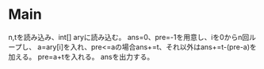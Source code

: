 # Main
n,tを読み込み、int[] aryに読み込む。
ans=0、pre=-1を用意し、iを0からn回ループし、
a=ary[i]を入れ、pre<=aの場合ans+=t、それ以外はans+=t-(pre-a)を加える。
pre=a+tを入れる。
ansを出力する。

